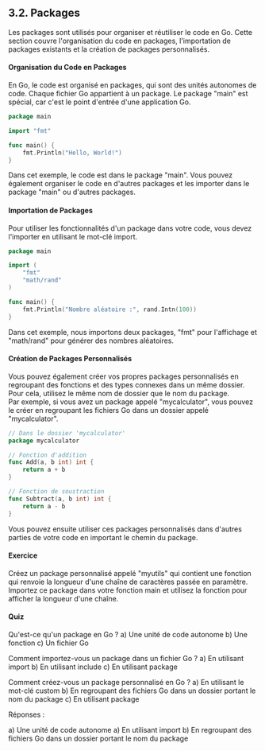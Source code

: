 ## 3.2. Packages
Les packages sont utilisés pour organiser et réutiliser le code en Go. Cette section couvre l'organisation du code en packages, l'importation de packages existants et la création de packages personnalisés.

#### Organisation du Code en Packages
En Go, le code est organisé en packages, qui sont des unités autonomes de code. Chaque fichier Go appartient à un package. Le package "main" est spécial, car c'est le point d'entrée d'une application Go.

```go
package main

import "fmt"

func main() {
    fmt.Println("Hello, World!")
}
```

Dans cet exemple, le code est dans le package "main". Vous pouvez également organiser le code en d'autres packages et les importer dans le package "main" ou d'autres packages.

#### Importation de Packages
Pour utiliser les fonctionnalités d'un package dans votre code, vous devez l'importer en utilisant le mot-clé import.

```go
package main

import (
    "fmt"
    "math/rand"
)

func main() {
    fmt.Println("Nombre aléatoire :", rand.Intn(100))
}
```

Dans cet exemple, nous importons deux packages, "fmt" pour l'affichage et "math/rand" pour générer des nombres aléatoires.

#### Création de Packages Personnalisés
Vous pouvez également créer vos propres packages personnalisés en regroupant des fonctions et des types connexes dans un même dossier. Pour cela, utilisez le même nom de dossier que le nom du package.<br>
Par exemple, si vous avez un package appelé "mycalculator", vous pouvez le créer en regroupant les fichiers Go dans un dossier appelé "mycalculator".

```go
// Dans le dossier 'mycalculator'
package mycalculator

// Fonction d'addition
func Add(a, b int) int {
    return a + b
}

// Fonction de soustraction
func Subtract(a, b int) int {
    return a - b
}
```

Vous pouvez ensuite utiliser ces packages personnalisés dans d'autres parties de votre code en important le chemin du package.

#### Exercice
Créez un package personnalisé appelé "myutils" qui contient une fonction qui renvoie la longueur d'une chaîne de caractères passée en paramètre. Importez ce package dans votre fonction main et utilisez la fonction pour afficher la longueur d'une chaîne.

#### Quiz
Qu'est-ce qu'un package en Go ?
a) Une unité de code autonome
b) Une fonction
c) Un fichier Go

Comment importez-vous un package dans un fichier Go ?
a) En utilisant import
b) En utilisant include
c) En utilisant package

Comment créez-vous un package personnalisé en Go ?
a) En utilisant le mot-clé custom
b) En regroupant des fichiers Go dans un dossier portant le nom du package
c) En utilisant package

Réponses :

a) Une unité de code autonome
a) En utilisant import
b) En regroupant des fichiers Go dans un dossier portant le nom du package